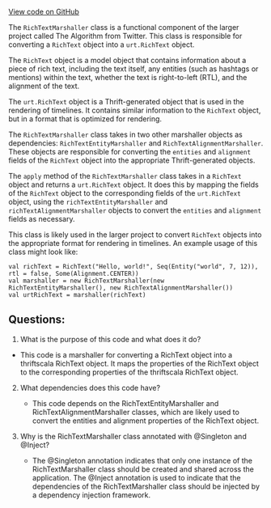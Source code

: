 [View code on GitHub](https://github.com/misbahsy/the-algorithm/product-mixer/core/src/main/scala/com/twitter/product_mixer/core/functional_component/marshaller/response/urt/richtext/RichTextMarshaller.scala)

The `RichTextMarshaller` class is a functional component of the larger project called The Algorithm from Twitter. This class is responsible for converting a `RichText` object into a `urt.RichText` object. 

The `RichText` object is a model object that contains information about a piece of rich text, including the text itself, any entities (such as hashtags or mentions) within the text, whether the text is right-to-left (RTL), and the alignment of the text. 

The `urt.RichText` object is a Thrift-generated object that is used in the rendering of timelines. It contains similar information to the `RichText` object, but in a format that is optimized for rendering. 

The `RichTextMarshaller` class takes in two other marshaller objects as dependencies: `RichTextEntityMarshaller` and `RichTextAlignmentMarshaller`. These objects are responsible for converting the `entities` and `alignment` fields of the `RichText` object into the appropriate Thrift-generated objects. 

The `apply` method of the `RichTextMarshaller` class takes in a `RichText` object and returns a `urt.RichText` object. It does this by mapping the fields of the `RichText` object to the corresponding fields of the `urt.RichText` object, using the `richTextEntityMarshaller` and `richTextAlignmentMarshaller` objects to convert the `entities` and `alignment` fields as necessary. 

This class is likely used in the larger project to convert `RichText` objects into the appropriate format for rendering in timelines. An example usage of this class might look like:

```
val richText = RichText("Hello, world!", Seq(Entity("world", 7, 12)), rtl = false, Some(Alignment.CENTER))
val marshaller = new RichTextMarshaller(new RichTextEntityMarshaller(), new RichTextAlignmentMarshaller())
val urtRichText = marshaller(richText)
```
## Questions: 
 1. What is the purpose of this code and what does it do?
   - This code is a marshaller for converting a RichText object into a thriftscala RichText object. It maps the properties of the RichText object to the corresponding properties of the thriftscala RichText object.

2. What dependencies does this code have?
   - This code depends on the RichTextEntityMarshaller and RichTextAlignmentMarshaller classes, which are likely used to convert the entities and alignment properties of the RichText object.

3. Why is the RichTextMarshaller class annotated with @Singleton and @Inject?
   - The @Singleton annotation indicates that only one instance of the RichTextMarshaller class should be created and shared across the application. The @Inject annotation is used to indicate that the dependencies of the RichTextMarshaller class should be injected by a dependency injection framework.